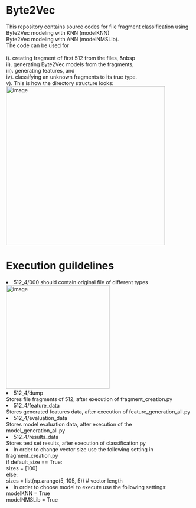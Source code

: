 Byte2Vec
============================
This repository contains source codes for file fragment classification using 
<br>Byte2Vec modeling with KNN (modelKNN)
<br>Byte2Vec modeling with ANN (modelNMSLib). 
<br>The code can be used for  
  <br>i).   creating fragment of first 512 from the files, &nbsp
  <br>ii).  generating Byte2Vec models from the fragments, 
 <br>iii). generating features, and 
  <br>iv).  classifying an unknown fragments to its true type.
  <br>v).   This is how the directory structure looks:
<br><img width="430" alt="image" src="https://user-images.githubusercontent.com/104734787/185744015-1f6a0305-1f51-4eb6-8113-077b190e11c2.png">

Execution guildelines
============================

 <li>512_4/000 should contain original file of different types
  <br><img width="280" alt="image" src="https://user-images.githubusercontent.com/104734787/185744057-cfbf8c5c-6557-4d18-bc73-d7f820a3c2ac.png">
<li>512_4/dump
<br>Stores file fragments of 512, after execution of fragment_creation.py
<li>512_4/feature_data
<br>Stores generated features data, after execution of feature_generation_all.py
<li>512_4/evaluation_data
<br>Stores model evaluation data, after execution of the model_generation_all.py
<li>512_4/results_data
<br>Stores test set results, after execution of classification.py
  
<br> 
<li> In order to change vector size use the following setting in fragment_creation.py
<br>if default_size == True:
  <br>sizes = [100]
<br>else:
  <br>sizes = list(np.arange(5, 105, 5))  # vector length
<li> In order to choose model to execute use the following settings:
<br>modelKNN = True
<br>modelNMSLib = True



